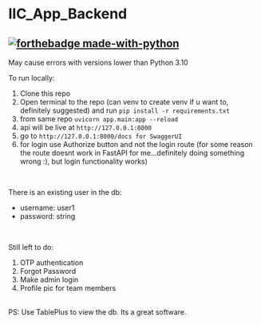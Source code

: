 # IIC_App_Backend

[![forthebadge made-with-python](http://ForTheBadge.com/images/badges/made-with-python.svg)](https://www.python.org/)
---
May cause errors with versions lower than Python 3.10
<br>

To run locally:
1. Clone this repo
2. Open terminal to the repo (can venv to create venv if u want to, definitely suggested) and run `pip install -r requirements.txt`
3. from same repo `uvicorn app.main:app --reload`
4. api will be live at `http://127.0.0.1:8000`
5. go to `http://127.0.0.1:8000/docs for SwaggerUI`
5. for login use Authorize button and not the login route (for some reason the route doesnt work in FastAPI for me...definitely doing something wrong :), but login functionality works)
<br>

There is an existing user in the db: 
- username: user1
- password: string
<br>

Still left to do:
1. OTP authentication
2. Forgot Password
3. Make admin login
4. Profile pic for team members
<br>
PS: Use TablePlus to view the db. Its a great software.
